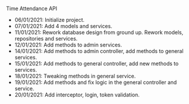 Time Attendance API
- 06/01/2021: Initialize project.
- 07/01/2021: Add 4 models and services.
- 11/01/2021: Rework database design from ground up. Rework models, repositories and services.
- 12/01/2021: Add methods to admin services.
- 14/01/2021: Add methods to admin controller, add methods to general services.
- 15/01/2021: Add methods to general controller, add new methods to services.
- 18/01/2021: Tweaking methods in general service.
- 19/01/2021: Add methods and fix logic in the general controller and service.
- 20/01/2021: Add interceptor, login, token validation.